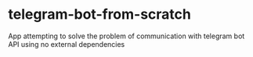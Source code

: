 # telegram-bot-from-scratch
App attempting to solve the problem of communication with telegram bot API using no external dependencies
